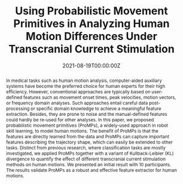 ---
title: "Using Probabilistic Movement Primitives in Analyzing Human Motion Differences Under Transcranial Current Stimulation"
authors:
- admin
- Rebecca Herzog
- Till M Berger
- Tobias Bäumer
- Anne Weissbach
- Elmar Rueckert
#author_notes:
#- "Equal contribution"
#- "Equal contribution"
date: "2021-08-19T00:00:00Z"
doi: "https://doi.org/10.3389/frobt.2021.721890"

# Schedule page publish date (NOT publication's date).
publishDate: "2021-09-30T00:00:00Z"

# Publication type.
# Legend: 0 = Uncategorized; 1 = Conference paper; 2 = Journal article;
# 3 = Preprint / Working Paper; 4 = Report; 5 = Book; 6 = Book section;
# 7 = Thesis; 8 = Patent
publication_types: ["2"]

# Publication name and optional abbreviated publication name.
publication: "*Frontiers in Robotics and AI, 8*"
publication_short: "Front. Robot. AI"

abstract: In medical tasks such as human motion analysis, computer-aided auxiliary systems have become the preferred choice for human experts for their high efficiency. However, conventional approaches are typically based on user-defined features such as movement onset times, peak velocities, motion vectors, or frequency domain analyses. Such approaches entail careful data post-processing or specific domain knowledge to achieve a meaningful feature extraction. Besides, they are prone to noise and the manual-defined features could hardly be re-used for other analyses. In this paper, we proposed probabilistic movement primitives (ProMPs), a widely-used approach in robot skill learning, to model human motions. The benefit of ProMPs is that the features are directly learned from the data and ProMPs can capture important features describing the trajectory shape, which can easily be extended to other tasks. Distinct from previous research, where classification tasks are mostly investigated, we applied ProMPs together with a variant of Kullback-Leibler (KL) divergence to quantify the effect of different transcranial current stimulation methods on human motions. We presented an initial result with 10 participants. The results validate ProMPs as a robust and effective feature extractor for human motions.
# Summary. An optional shortened abstract.
summary: In medical tasks such as human motion analysis, computer-aided auxiliary systems have become the preferred choice for human experts for their high efficiency. However, conventional approaches are typically based on user-defined features such as movement onset times, peak velocities, motion vectors, or frequency domain analyses ...
tags:
- Probabilistic Machine Learning

featured: true

# links:
# - name: ""
#   url: ""
url_pdf: https://www.frontiersin.org/articles/10.3389/frobt.2021.721890/full
#url_code: 'https://github.com/ai-lab-science/Deep-Reinforcement-Learning-for-mapless-navigation-in-intralogistics'
#url_dataset: ''
#url_poster: ''
#url_project: ''
#url_slides: ''
#url_source: ''
#url_video: 'https://www.youtube.com/watch?v=HxvhiLem2XU'

# Featured image
# To use, add an image named `featured.jpg/png` to your page's folder. 
image:
  caption: 'Image credit: [**Unsplash**](https://unsplash.com/photos/jdD8gXaTZsc)'
  focal_point: ""
  preview_only: false

# Associated Projects (optional).
#   Associate this publication with one or more of your projects.
#   Simply enter your project's folder or file name without extension.
#   E.g. `internal-project` references `content/project/internal-project/index.md`.
#   Otherwise, set `projects: []`.
projects: []

# Slides (optional).
#   Associate this publication with Markdown slides.
#   Simply enter your slide deck's filename without extension.
#   E.g. `slides: "example"` references `content/slides/example/index.md`.
#   Otherwise, set `slides: ""`.
#slides: example


#{{% callout note %}}
#Click the *Cite* button above to demo the feature to enable visitors to import publication metadata into their reference management software.
#{{% /callout %}}
#
#{{% callout note %}}
#Create your slides in Markdown - click the *Slides* button to check out the example.
#{{% /callout %}}
#
#Supplementary notes can be added here, including [code, math, and images](https://wowchemy.com/docs/writing-markdown-latex/).
---